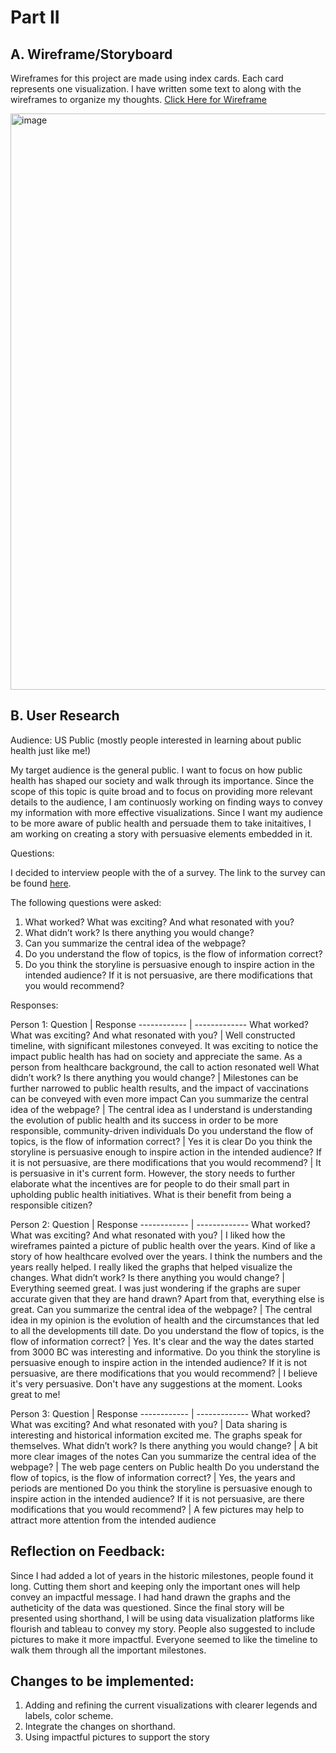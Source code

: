 # Part II

## A. Wireframe/Storyboard

Wireframes for this project are made using index cards. Each card represents one visualization. I have written some text to along with the wireframes to organize my thoughts. [Click Here for Wireframe](https://docs.google.com/document/d/15x_DpKNcZggqeoSwNl5UowF1iA0ttP4sbC-LIaCVlU4/edit?usp=sharing)

<img width="922" alt="image" src="https://user-images.githubusercontent.com/113000842/193974060-44498263-8163-4671-b5e8-5088c94c2496.png">

## B. User Research

Audience: US Public (mostly people interested in learning about public health just like me!)

My target audience is the general public. I want to focus on how public health has shaped our society and walk through its importance. Since the scope of this topic is quite broad and to focus on providing more relevant details to the audience, I am continuosly working on finding ways to convey my information with more effective visualizations. Since I want my audience to be more aware of public health and persuade them to take initaitives, I am working on creating a story with persuasive elements embedded in it. 

Questions:

I decided to interview people with the of a survey. The link to the survey can be found [here](https://forms.gle/zr7431WxJ6cd5iRr5). 

The following questions were asked:

1. What worked? What was exciting? And what resonated with you?
2. What didn’t work? Is there anything you would change? 
3. Can you summarize the central idea of the webpage?
4. Do you understand the flow of topics, is the flow of information correct?
5. Do you think the storyline is persuasive enough to inspire action in the intended audience? If it is not persuasive, are there modifications that you would recommend?

Responses:

Person 1:
Question     | Response
------------ | -------------
What worked? What was exciting? And what resonated with you? | Well constructed timeline, with significant milestones conveyed. It was exciting to notice the impact public health has had on society and appreciate the same. As a person from healthcare background, the call to action resonated well
What didn’t work? Is there anything you would change? | Milestones can be further narrowed to public health results, and the impact of vaccinations can be conveyed with even more impact
Can you summarize the central idea of the webpage?  | The central idea as I understand is understanding the evolution of public health and its success in order to be more responsible, community-driven individuals
Do you understand the flow of topics, is the flow of information correct? | Yes it is clear
Do you think the storyline is persuasive enough to inspire action in the intended audience? If it is not persuasive, are there modifications that you would recommend? | It is persuasive in it's current form. However, the story needs to further elaborate what the incentives are for people to do their small part in upholding public health initiatives. What is their benefit from being a responsible citizen?

Person 2:
Question     | Response
------------ | -------------
What worked? What was exciting? And what resonated with you? | I liked how the wireframes painted a picture of public health over the years. Kind of like a story of how healthcare evolved over the years. I think the numbers and the years really helped. I really liked the graphs that helped visualize the changes.
What didn’t work? Is there anything you would change? | Everything seemed great. I was just wondering if the graphs are super accurate given that they are hand drawn? Apart from that, everything else is great.
Can you summarize the central idea of the webpage?  | The central idea in my opinion is the evolution of health and the circumstances that led to all the developments till date.
Do you understand the flow of topics, is the flow of information correct? | Yes. It's clear and the way the dates started from 3000 BC was interesting and informative.
Do you think the storyline is persuasive enough to inspire action in the intended audience? If it is not persuasive, are there modifications that you would recommend? | I believe it's very persuasive. Don't have any suggestions at the moment. Looks great to me!

Person 3:
Question     | Response
------------ | -------------
What worked? What was exciting? And what resonated with you? | Data sharing is interesting and historical information excited me. The graphs speak for themselves.
What didn’t work? Is there anything you would change? | A bit more clear images of the notes
Can you summarize the central idea of the webpage?  | The web page centers on Public health
Do you understand the flow of topics, is the flow of information correct? | Yes, the years and periods are mentioned
Do you think the storyline is persuasive enough to inspire action in the intended audience? If it is not persuasive, are there modifications that you would recommend? | A few pictures may help to attract more attention from the intended audience



## Reflection on Feedback: 
Since I had added a lot of years in the historic milestones, people found it long. Cutting them short and keeping only the important ones will help convey an impactful message. I had hand drawn the graphs and the autheticity of the data was questioned. Since the final story will be presented using shorthand, I will be using data visualization platforms like flourish and tableau to convey my story. People also suggested to include pictures to make it more impactful. Everyone seemed to like the timeline to walk them through all the important milestones. 

## Changes to be implemented:
1. Adding and refining the current visualizations with clearer legends and labels, color scheme.
2. Integrate the changes on shorthand.
3. Using impactful pictures to support the story
